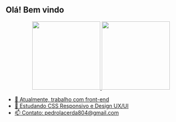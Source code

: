 ## Olá! Bem vindo

<div align="center">
  <a href="https://github.com/rafaballerini">
  <img height="180em" src="https://github-readme-stats.vercel.app/api?username=pedromakaveli&show_icons=true&theme=tokyonight&include_all_commits=true&count_private=true"/>
  <img height="180em" src="https://github-readme-stats.vercel.app/api/top-langs/?username=pedromakaveli&layout=compact&langs_count=7&theme=tokyonight"/>
</div>

- 🔭 Atualmente, trabalho com front-end
- 🌱 Estudando CSS Responsivo e Design UX/UI
- 📫 Contato: pedrolacerda804@gmail.com

